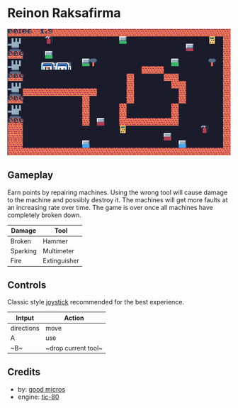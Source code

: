 # Reinon Raksafirma
![screenshot](images/screenshot.png)

## Gameplay
Earn points by repairing machines. Using the wrong tool will cause damage 
to the machine and possibly destroy it. The machines will get more faults 
at an increasing rate over time. The game is over once all machines have  
completely broken down.  

|Damage  |Tool        |
|--------|------------|
|Broken  |Hammer      |
|Sparking|Multimeter  |
|Fire    |Extinguisher|

## Controls
Classic style [joystick](https://github.com/goodmicros/joystick-rj45) 
recommended for the best experience.  

|Intput    |Action             |
|----------|-------------------|
|directions|move               |
|A         |use                |
|~B~       |~drop current tool~|


## Credits
* by: [good micros](https://goodmicros.com)
* engine: [tic-80](https://tic80.com) 
